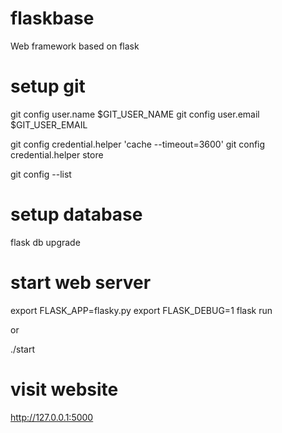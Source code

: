 # flaskbase

Web framework based on flask


# setup git

git config user.name $GIT_USER_NAME
git config user.email $GIT_USER_EMAIL

git config credential.helper 'cache --timeout=3600'
git config credential.helper store

git config --list


# setup database

flask db upgrade


# start web server

export FLASK_APP=flasky.py
export FLASK_DEBUG=1
flask run

or 

./start


# visit website

http://127.0.0.1:5000

